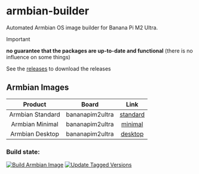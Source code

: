 # armbian-builder
Automated Armbian OS image builder for Banana Pi M2 Ultra.

> [!IMPORTANT]
> **no guarantee that the packages are up-to-date and functional**
> (there is no influence on some things)

See the [releases](https://github.com/LizenzFass78851/armbian-builder/releases) to download the releases

## Armbian Images
| Product | Board | Link |
|:------------------:|:--------------:|:--------------:|
| Armbian Standard | bananapim2ultra | [standard](https://github.com/LizenzFass78851/armbian-builder/releases/tag/standard) |
| Armbian Minimal | bananapim2ultra | [minimal](https://github.com/LizenzFass78851/armbian-builder/releases/tag/minimal) |
| Armbian Desktop | bananapim2ultra | [desktop](https://github.com/LizenzFass78851/armbian-builder/releases/tag/desktop) |

### Build state: 
[![Build Armbian Image](https://github.com/LizenzFass78851/armbian-builder/actions/workflows/build.yml/badge.svg?branch=main)](https://github.com/LizenzFass78851/armbian-builder/actions/workflows/build.yml)
[![Update Tagged Versions](https://github.com/LizenzFass78851/armbian-builder/actions/workflows/update_tagged_versions.yml/badge.svg?branch=main)](https://github.com/LizenzFass78851/armbian-builder/actions/workflows/update_tagged_versions.yml)
